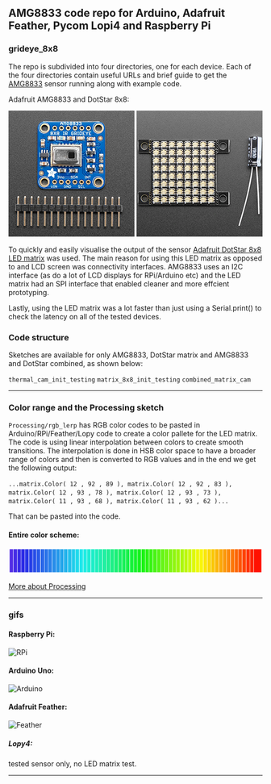 ## AMG8833 code repo for Arduino, Adafruit Feather, Pycom Lopi4 and Raspberry Pi
### grideye_8x8

The repo is subdivided into four directories, one for each device. Each of the four directories contain useful URLs and brief guide to get the [AMG8833](https://www.adafruit.com/product/3538) sensor running along with example code.

Adafruit AMG8833 and DotStar 8x8:

![amg8833](images/amg8833.png "Adafruit amg8833") ![led_matrix](images/dotstar.png "Adafruit DotStar")



To quickly and easily visualise the output of the sensor [Adafruit DotStar 8x8 LED matrix](https://www.adafruit.com/product/3444) was used. The main reason for using this LED matrix as opposed to and LCD screen was connectivity interfaces. AMG8833 uses an I2C interface (as do a lot of LCD displays for RPi/Arduino etc) and the LED matrix had an SPI interface that enabled cleaner and more effcient prototyping.

Lastly, using the LED matrix was a lot faster than just using a Serial.print() to check the latency on all of the tested devices.

### Code structure

Sketches are available for only AMG8833, DotStar matrix and AMG8833 and DotStar combined, as shown below:

`thermal_cam_init_testing`
`matrix_8x8_init_testing`
`combined_matrix_cam`

---

### Color range and the Processing sketch
`Processing/rgb_lerp` has RGB color codes to be pasted in Arduino/RPi/Feather/Lopy code to create a color pallete for the LED matrix.
The code is using linear interpolation between colors to create smooth transitions. The interpolation is done in HSB color space to have a broader range of colors and then is converted to RGB values and in the end we get the following output:

`...matrix.Color( 12 , 92 , 89 ),
 matrix.Color( 12 , 92 , 83 ),
 matrix.Color( 12 , 93 , 78 ),
 matrix.Color( 12 , 93 , 73 ),
 matrix.Color( 11 , 93 , 68 ),
 matrix.Color( 11 , 93 , 62 )...`

That can be pasted into the code.

#### Entire color scheme:
![palette](images/color_scheme.png "color_scheme")

[More about Processing](https://processing.org/)

--- 

### gifs
#### Raspberry Pi: 

![RPi](images/RPi.gif "RPi-amg833")

#### Arduino Uno:

![Arduino](images/Arduino.gif "Arduino-amg833")

#### Adafruit Feather: 

![Feather](images/Feather.gif "Feather-amg833")

##### Lopy4:
 tested sensor only, no LED matrix test.

---

